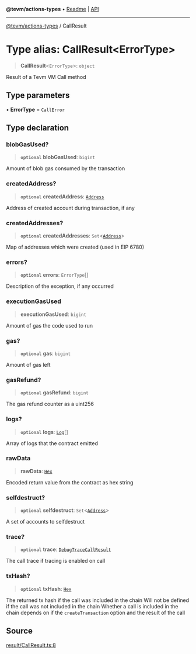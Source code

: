 **@tevm/actions-types** • [Readme](../README.md) \| [API](../globals.md)

***

[@tevm/actions-types](../README.md) / CallResult

# Type alias: CallResult\<ErrorType\>

> **CallResult**\<`ErrorType`\>: `object`

Result of a Tevm VM Call method

## Type parameters

• **ErrorType** = `CallError`

## Type declaration

### blobGasUsed?

> **`optional`** **blobGasUsed**: `bigint`

Amount of blob gas consumed by the transaction

### createdAddress?

> **`optional`** **createdAddress**: [`Address`](Address.md)

Address of created account during transaction, if any

### createdAddresses?

> **`optional`** **createdAddresses**: `Set`\<[`Address`](Address.md)\>

Map of addresses which were created (used in EIP 6780)

### errors?

> **`optional`** **errors**: `ErrorType`[]

Description of the exception, if any occurred

### executionGasUsed

> **executionGasUsed**: `bigint`

Amount of gas the code used to run

### gas?

> **`optional`** **gas**: `bigint`

Amount of gas left

### gasRefund?

> **`optional`** **gasRefund**: `bigint`

The gas refund counter as a uint256

### logs?

> **`optional`** **logs**: [`Log`](Log.md)[]

Array of logs that the contract emitted

### rawData

> **rawData**: [`Hex`](Hex.md)

Encoded return value from the contract as hex string

### selfdestruct?

> **`optional`** **selfdestruct**: `Set`\<[`Address`](Address.md)\>

A set of accounts to selfdestruct

### trace?

> **`optional`** **trace**: [`DebugTraceCallResult`](DebugTraceCallResult.md)

The call trace if tracing is enabled on call

### txHash?

> **`optional`** **txHash**: [`Hex`](Hex.md)

The returned tx hash if the call was included in the chain
Will not be defined if the call was not included in the chain
Whether a call is included in the chain depends on if the
`createTransaction` option and the result of the call

## Source

[result/CallResult.ts:8](https://github.com/evmts/tevm-monorepo/blob/main/packages/actions-types/src/result/CallResult.ts#L8)
